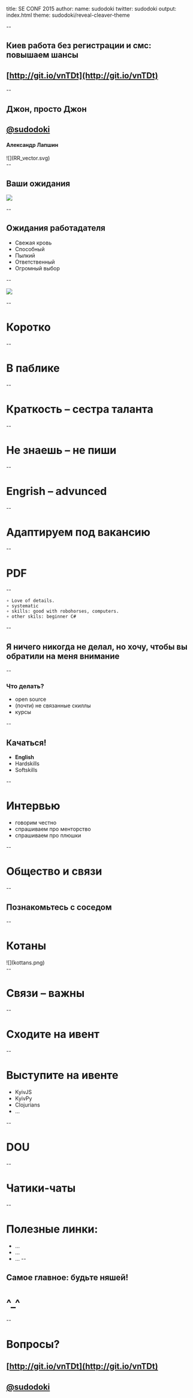 title: SE CONF 2015
author:
  name: sudodoki
  twitter: sudodoki
output: index.html
theme: sudodoki/reveal-cleaver-theme

--

## Киев работа без регистрации и смс: повышаем шансы
## [http://git.io/vnTDt](http://git.io/vnTDt)


--
<style>
  .plain-image img {
    background: transparent!important;
    border: none!important;
  }
</style>
## Джон, просто Джон
## [@sudodoki](http://twitter/sudodoki)
#### Александр Лапшин
<div class="plain-image">
![](RR_vector.svg)
</div>
--

## Ваши ожидания
![](graduate.jpg)

--

## Ожидания работадателя
+ Свежая кровь
+ Способный
+ Пылкий
+ Ответственный
+ Огромный выбор

--

![](my_little_resume.jpg)

--

# Коротко

--

# В паблике

--

# Краткость – сестра таланта

--

# Не знаешь – не пиши

-- 

# Engrish – advunced

--

# Адаптируем под вакансию

--

# PDF

--

```
∘ Love of details.
∘ systematic
∘ skills: good with robohorses, computers.
∘ other skils: beginner C#
```

--

## Я ничего никогда не делал, но хочу, чтобы вы обратили на меня внимание

--

### Что делать?
+ open source
+ (почти) не связанные скиллы
+ курсы

--

## Качаться!
+ **English**
+ Hardskills
+ Softskills

--

# Интервью
+ говорим честно
+ спрашиваем про менторство
+ спрашиваем про плюшки

--

# Общество и связи

--

## Познакомьтесь с соседом

-- 

# Котаны
<div class="plain-image">
![](kottans.png)
</div>
--

# Связи – важны

--

# Сходите на ивент

--

# Выступите на ивенте
+ KyivJS
+ KyivPy
+ Clojurians
+ …

--

# DOU

--

# Чатики-чаты

--

# Полезные линки:
+ …
+ …
+ …
--

## Самое главное: будьте няшей!
# ^_^

--

# Вопросы?
## [http://git.io/vnTDt](http://git.io/vnTDt)
## [@sudodoki](http://twitter/sudodoki) 
